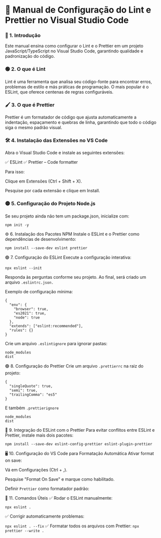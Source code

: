 
# 📘 Manual de Configuração do Lint e Prettier no Visual Studio Code

### 📖 1. Introdução
Este manual ensina como configurar o Lint e o Prettier em um projeto JavaScript/TypeScript no Visual Studio Code, garantindo qualidade e padronização do código.

### 🟢 2. O que é Lint
Lint é uma ferramenta que analisa seu código-fonte para encontrar erros, problemas de estilo e más práticas de programação.
O mais popular é o ESLint, que oferece centenas de regras configuráveis.

### 🖌️ 3. O que é Prettier
Prettier é um formatador de código que ajusta automaticamente a indentação, espaçamento e quebras de linha, garantindo que todo o código siga o mesmo padrão visual.

### 🛠️ 4. Instalação das Extensões no VS Code
Abra o Visual Studio Code e instale as seguintes extensões:

✅ ESLint
✅ Prettier – Code formatter

Para isso:

Clique em Extensões (Ctrl + Shift + X).

Pesquise por cada extensão e clique em Install.

### 🟡 5. Configuração do Projeto Node.js
Se seu projeto ainda não tem um package.json, inicialize com:


`npm init -y`

⚙️ 6. Instalação dos Pacotes NPM
Instale o ESLint e o Prettier como dependências de desenvolvimento:

`npm install --save-dev eslint prettier`

🟢 7. Configuração do ESLint
Execute a configuração interativa:

`npx eslint --init`

Responda às perguntas conforme seu projeto.
Ao final, será criado um arquivo `.eslintrc.json.`

Exemplo de configuração mínima:
```
{
  "env": {
    "browser": true,
    "es2021": true,
    "node": true
  },
  "extends": ["eslint:recommended"],
  "rules": {}
}
```

Crie um arquivo `.eslintignore` para ignorar pastas:
```
node_modules
dist
```

🟢 8. Configuração do Prettier
Crie um arquivo `.prettierrc` na raiz do projeto:

```
{
  "singleQuote": true,
  "semi": true,
  "trailingComma": "es5"
}
```

E também `.prettierignore`
```
node_modules
dist
```

🔄 9. Integração do ESLint com o Prettier
Para evitar conflitos entre ESLint e Prettier, instale mais dois pacotes:

`npm install --save-dev eslint-config-prettier eslint-plugin-prettier`

🖥️ 10. Configuração do VS Code para Formatação Automática
Ativar format on save:

Vá em Configurações (Ctrl + ,).

Pesquise "Format On Save" e marque como habilitado.

Definir `Prettier` como formatador padrão:

📝 11. Comandos Úteis
✅ Rodar o ESLint manualmente:

`npx eslint .`

✅ Corrigir automaticamente problemas:

`npx eslint . --fix`
✅ Formatar todos os arquivos com Prettier:
`npx prettier --write .`